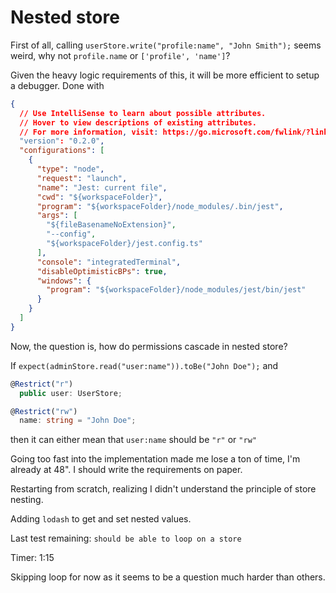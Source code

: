 # Nested store

First of all, calling `userStore.write("profile:name", "John Smith");` seems weird, why not `profile.name` or `['profile', 'name']`?

Given the heavy logic requirements of this, it will be more efficient to setup a debugger. Done with

```json
{
  // Use IntelliSense to learn about possible attributes.
  // Hover to view descriptions of existing attributes.
  // For more information, visit: https://go.microsoft.com/fwlink/?linkid=830387
  "version": "0.2.0",
  "configurations": [
    {
      "type": "node",
      "request": "launch",
      "name": "Jest: current file",
      "cwd": "${workspaceFolder}",
      "program": "${workspaceFolder}/node_modules/.bin/jest",
      "args": [
        "${fileBasenameNoExtension}",
        "--config",
        "${workspaceFolder}/jest.config.ts"
      ],
      "console": "integratedTerminal",
      "disableOptimisticBPs": true,
      "windows": {
        "program": "${workspaceFolder}/node_modules/jest/bin/jest"
      }
    }
  ]
}
```

Now, the question is, how do permissions cascade in nested store?

If `expect(adminStore.read("user:name")).toBe("John Doe");` and 

```ts
@Restrict("r")
  public user: UserStore;

@Restrict("rw")
  name: string = "John Doe";
```

then it can either mean that `user:name` should be `"r"` or `"rw"`

Going too fast into the implementation made me lose a ton of time, I'm already at 48". I should write the requirements on paper.

Restarting from scratch, realizing I didn't understand the principle of store nesting. 

Adding `lodash` to get and set nested values.

Last test remaining: `should be able to loop on a store`

Timer: 1:15

Skipping loop for now as it seems to be a question much harder than others.
